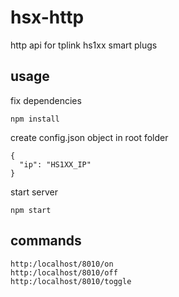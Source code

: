# hsx-http

http api for tplink hs1xx smart plugs

## usage

fix dependencies
```
npm install
```

create config.json object in root folder
```
{
  "ip": "HS1XX_IP"
}
```

start server
```
npm start
```

## commands

```
http:/localhost/8010/on
http:/localhost/8010/off
http:/localhost/8010/toggle
```
